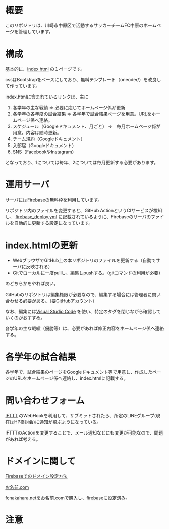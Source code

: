 
# 概要

このリポジトリは、川崎市中原区で活動するサッカーチームFC中原のホームページを管理しています。

# 構成

基本的に、[index.html](public/index.html) の１ページです。

cssはBootstrapをベースにしており、無料テンプレート（oneoder/）を改良して作っています。

index.htmlに含まれているリンクは、主に

1. 各学年の主な戦績 => 必要に応じてホームページ係が更新
2. 各学年の各年度の試合結果 => 各学年で試合結果ページを用意。URLをホームページ係へ連絡。
3. スケジュール（Googleドキュメント、月ごと） =>　毎月ホームページ係が用意。内容は随時更新。
4. チーム規約（Googleドキュメント）
5. 入部届（Googleドキュメント）
6. SNS（FacebookやInstagram）

となっており、1については毎年、2については毎月更新する必要があります。

# 運用サーバ

サーバには[Firebase](https://firebase.google.com)の無料枠を利用しています。

リポジトリ内のファイルを変更すると、GitHub ActionというCIサービスが検知し、
[firebase_deploy.yml](.github/workflows/firebase_deploy.yml)
に記載されているように、Firebaseのサーバのファイルを自動的に更新する設定になっています。

# index.htmlの更新

- WebブラウザでGitHub上の本リポジトリのファイルを更新する（自動でサーバに反映される）
- Gitでローカルに一度pullし、編集しpushする。（gitコマンドの利用が必要）

のどちらかをやれば良い。

GitHubのリポジトリは編集権限が必要なので、編集する場合には管理者に問い合わせる必要がある。（要GitHubアカウント）

なお、編集には[Visual Studio Code](https://code.visualstudio.com/) を使い、特定のタグを閉じながら確認していくのがおすすめ。

各学年の主な戦績（優勝等）は、必要があれば修正内容をホームページ係へ連絡する。

# 各学年の試合結果

各学年で、試合結果のページをGoogleドキュメント等で用意し、作成したページのURLをホームページ係へ連絡し、index.htmlに記載する。

# 問い合わせフォーム

[IFTTT](https://ifttt.com/) のWebHookを利用して、サブミットされたら、所定のLINEグループ(現在はHP検討会)に通知が飛ぶようになっている。

IFTTTのActionを変更することで、メール通知などにも変更が可能なので、問題があれば考える。

# ドメインに関して

[Firebaseでのドメイン設定方法](https://qiita.com/yacchi1123/items/963bdf12c9c4a7a8f67c)

[お名前.com](https://www.onamae.com)

fcnakahara.netをお名前.comで購入し、firebaseに設定済み。

# 注意
